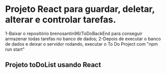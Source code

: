 # Projeto React para guardar, deletar, alterar e controlar tarefas.

1-Baixar o repositório brenosantin96/ToDoBackEnd para conseguir armazenar todas tarefas no banco de dados; 
2-Depois de executar o banco de dados e deixar o servidor rodando, executar o To Do Project com "npm run start"

## Projeto toDoList usando React
